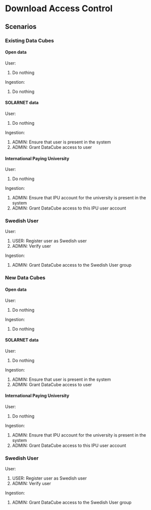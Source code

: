 # Download Access Control

## Scenarios

### Existing Data Cubes

#### Open data

User:
 1. Do nothing

Ingestion:
 1. Do nothing

#### SOLARNET data

User:
 1. Do nothing

Ingestion:
 1. ADMIN: Ensure that user is present in the system
 2. ADMIN: Grant DataCube access to user
 
#### International Paying University

User:
 1. Do nothing

Ingestion:
 1. ADMIN: Ensure that IPU account for the university is present in the system
 2. ADMIN: Grant DataCube access to this IPU user account

### Swedish User

User:
 1. USER: Register user as Swedish user
 2. ADMIN: Verify user
 
Ingestion:
 1. ADMIN: Grant DataCube access to the Swedish User group

### New Data Cubes

#### Open data

User:
 1. Do nothing

Ingestion:
 1. Do nothing

#### SOLARNET data

User:
 1. Do nothing

Ingestion:
 1. ADMIN: Ensure that user is present in the system
 2. ADMIN: Grant DataCube access to user

#### International Paying University

User:
 1. Do nothing

Ingestion:
 1. ADMIN: Ensure that IPU account for the university is present in the system
 2. ADMIN: Grant DataCube access to this IPU user account

### Swedish User

User:
 1. USER: Register user as Swedish user
 2. ADMIN: Verify user
 
Ingestion:
 1. ADMIN: Grant DataCube access to the Swedish User group

